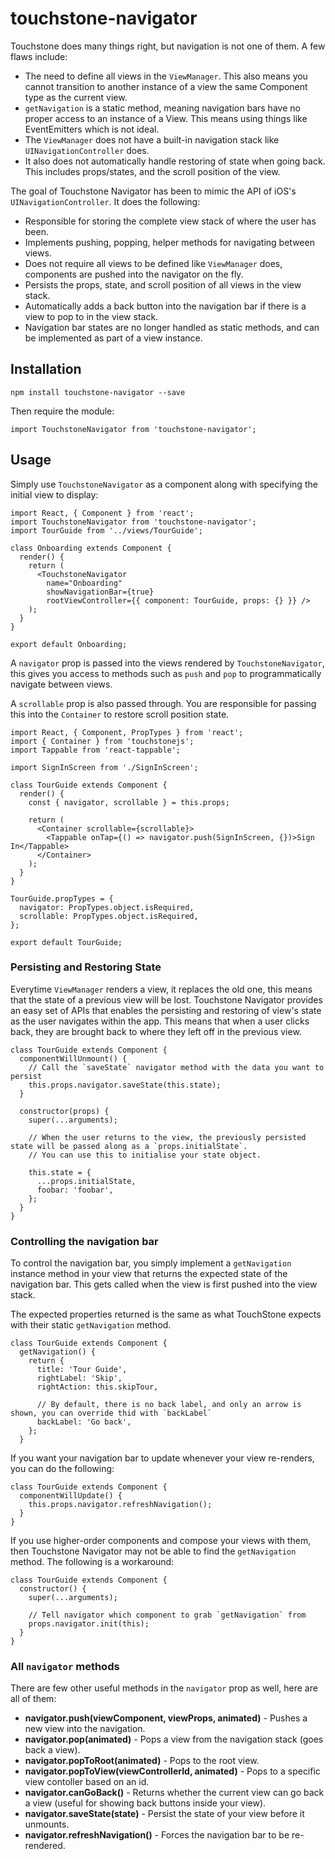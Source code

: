 # touchstone-navigator

Touchstone does many things right, but navigation is not one of them. A few flaws include:

 - The need to define all views in the `ViewManager`. This also means you cannot transition to another instance of a view the same Component type as the current view.
 - `getNavigation` is a static method, meaning navigation bars have no proper access to an instance of a View. This means using things like EventEmitters which is not ideal.
 - The `ViewManager` does not have a built-in navigation stack like `UINavigationController` does.
 - It also does not automatically handle restoring of state when going back. This includes props/states, and the scroll position of the view.

The goal of Touchstone Navigator has been to mimic the API of iOS's `UINavigationController`. It does the following:

 - Responsible for storing the complete view stack of where the user has been.
 - Implements pushing, popping, helper methods for navigating between views.
 - Does not require all views to be defined like `ViewManager` does, components are pushed into the navigator on the fly.
 - Persists the props, state, and scroll position of all views in the view stack.
 - Automatically adds a back button into the navigation bar if there is a view to pop to in the view stack.
 - Navigation bar states are no longer handled as static methods, and can be implemented as part of a view instance.

## Installation

    npm install touchstone-navigator --save

Then require the module:

    import TouchstoneNavigator from 'touchstone-navigator';

## Usage

Simply use `TouchstoneNavigator` as a component along with specifying the initial view to display:

    import React, { Component } from 'react';
    import TouchstoneNavigator from 'touchstone-navigator';
    import TourGuide from '../views/TourGuide';

    class Onboarding extends Component {
      render() {
        return (
          <TouchstoneNavigator
            name="Onboarding"
            showNavigationBar={true}
            rootViewController={{ component: TourGuide, props: {} }} />
        );
      }
    }

    export default Onboarding;

A `navigator` prop is passed into the views rendered by `TouchstoneNavigator`, this gives you access to
methods such as `push` and `pop` to programmatically navigate between views.

A `scrollable` prop is also passed through. You are responsible for passing this into the `Container` to restore scroll position state.

    import React, { Component, PropTypes } from 'react';
    import { Container } from 'touchstonejs';
    import Tappable from 'react-tappable';

    import SignInScreen from './SignInScreen';

    class TourGuide extends Component {
      render() {
        const { navigator, scrollable } = this.props;

        return (
          <Container scrollable={scrollable}>
            <Tappable onTap={() => navigator.push(SignInScreen, {})>Sign In</Tappable>
          </Container>
        );
      }
    }

    TourGuide.propTypes = {
      navigator: PropTypes.object.isRequired,
      scrollable: PropTypes.object.isRequired,
    };

    export default TourGuide;

### Persisting and Restoring State

Everytime `ViewManager` renders a view, it replaces the old one, this means that the state of a previous view
will be lost. Touchstone Navigator provides an easy set of APIs that enables the persisting and restoring of view's state
as the user navigates within the app. This means that when a user clicks back, they are brought back to where they
left off in the previous view.

    class TourGuide extends Component {
      componentWillUnmount() {
        // Call the `saveState` navigator method with the data you want to persist
        this.props.navigator.saveState(this.state);
      }

      constructor(props) {
        super(...arguments);

        // When the user returns to the view, the previously persisted state will be passed along as a `props.initialState`.
        // You can use this to initialise your state object.

        this.state = {
          ...props.initialState,
          foobar: 'foobar',
        };
      }
    }

### Controlling the navigation bar

To control the navigation bar, you simply implement a `getNavigation` instance method in your view that returns
the expected state of the navigation bar. This gets called when the view is first pushed into the view stack.

The expected properties returned is the same as what TouchStone expects with their static `getNavigation` method.

    class TourGuide extends Component {
      getNavigation() {
        return {
          title: 'Tour Guide',
          rightLabel: 'Skip',
          rightAction: this.skipTour,

          // By default, there is no back label, and only an arrow is shown, you can override thid with `backLabel`
          backLabel: 'Go back',
        };
      }

If you want your navigation bar to update whenever your view re-renders, you can do the following:

    class TourGuide extends Component {
      componentWillUpdate() {
        this.props.navigator.refreshNavigation();
      }
    }

If you use higher-order components and compose your views with them, then Touchstone Navigator may not be able to
find the `getNavigation` method. The following is a workaround:

    class TourGuide extends Component {
      constructor() {
        super(...arguments);

        // Tell navigator which component to grab `getNavigation` from
        props.navigator.init(this);
      }
    }

### All `navigator` methods

There are few other useful methods in the `navigator` prop as well, here are all of them:

 - **navigator.push(viewComponent, viewProps, animated)** - Pushes a new view into the navigation.
 - **navigator.pop(animated)** - Pops a view from the navigation stack (goes back a view).
 - **navigator.popToRoot(animated)** - Pops to the root view.
 - **navigator.popToView(viewControllerId, animated)** - Pops to a specific view contoller based on an id.
 - **navigator.canGoBack()** - Returns whether the current view can go back a view (useful for showing back buttons inside your view).
 - **navigator.saveState(state)** - Persist the state of your view before it unmounts.
 - **navigator.refreshNavigation()** - Forces the navigation bar to be re-rendered.
